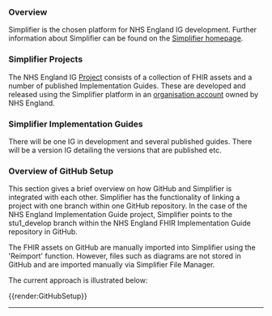 ### Overview
Simplifier is the chosen platform for NHS England IG development. Further information about Simplifier can be found on the [Simplifier homepage](https://simplifier.net).

### Simplifier Projects
The NHS England IG [Project](https://simplifier.net/nhs-england-implementation-guide) consists of a collection of FHIR assets and a number of published Implementation Guides. These are developed and released using the Simplifier platform in an [organisation account](https://simplifier.net/organization/nhsdigital) owned by NHS England. 


### Simplifier Implementation Guides

There will be one IG in development and several published guides. There will be a version IG detailing the versions that are published etc.

### Overview of GitHub Setup

This section gives a brief overview on how GitHub and Simplifier is integrated with each other. Simplifier has the functionality of linking a project with one branch within one GitHub repository. In the case of the NHS England Implementation Guide project, Simplifier points to the stu1_develop branch within the NHS England FHIR Implementation Guide repository in GitHub. 

The FHIR assets on GitHub are manually imported into Simplifier using the 'Reimport' function. However, files such as diagrams are not stored in GitHub and are imported manually via Simplifier File Manager.

The current approach is illustrated below:
<br>

{{render:GitHubSetup}}

---